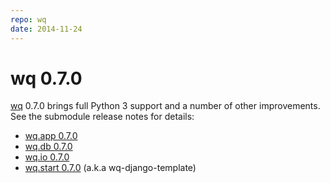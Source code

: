 ```yaml
---
repo: wq
date: 2014-11-24
---
```


# wq 0.7.0

[wq](http://wq.io) 0.7.0 brings full Python 3 support and a number of other improvements.  See the submodule release notes for details:
- [wq.app 0.7.0](./wq.app-0.7.0.md)
- [wq.db 0.7.0](./wq.db-0.7.0.md)
- [wq.io 0.7.0](./itertable-0.7.0.md)
- [wq.start 0.7.0](./wq-django-template-0.7.0.md) (a.k.a wq-django-template)
